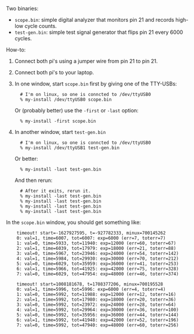 Two binaries:
  - `scope.bin`: simple digital analyzer that monitors pin 21 and records
     high-low cycle counts.
  - `test-gen.bin`: simple test signal generator that flips pin 21 every
    6000 cycles.

How-to:

   1. Connect both pi's using a jumper wire from pin 21 to pin 21.
   2. Connect both pi's to your laptop.
   3. In one window, start `scope.bin` first by giving one of the
      TTY-USBs:

            # I'm on linux, so one is conncted to /dev/ttyUSB0
            % my-install /dev/ttyUSB0 scope.bin

      Or (probably better) use the `-first` or `-last` option:

            % my-install -first scope.bin

   4. In another window, start `test-gen.bin`

            # I'm on linux, so one is conncted to /dev/ttyUSB0
            % my-install /dev/ttyUSB1 test-gen.bin

      Or better:

            % my-install -last test-gen.bin



      And then rerun:

            # After it exits, rerun it.
            % my-install -last test-gen.bin
            % my-install -last test-gen.bin
            % my-install -last test-gen.bin
            % my-install -last test-gen.bin


In the `scope.bin` window, you should get something like:

        timeout! start=-1627927595, t=-927782333, minux=700145262
        0: val=1, time=6007, tot=6007: exp=6000 (err=7, toterr=7)
        1: val=0, time=5933, tot=11940: exp=12000 (err=60, toterr=67)
        2: val=1, time=6039, tot=17979: exp=18000 (err=21, toterr=88)
        3: val=0, time=5967, tot=23946: exp=24000 (err=54, toterr=142)
        4: val=1, time=5984, tot=29930: exp=30000 (err=70, toterr=212)
        5: val=0, time=6029, tot=35959: exp=36000 (err=41, toterr=253)
        6: val=1, time=5966, tot=41925: exp=42000 (err=75, toterr=328)
        7: val=0, time=6029, tot=47954: exp=48000 (err=46, toterr=374)
    
        timeout! start=1008181678, t=1708377206, minux=700195528
        0: val=1, time=5996, tot=5996: exp=6000 (err=4, toterr=4)
        1: val=0, time=5992, tot=11988: exp=12000 (err=12, toterr=16)
        2: val=1, time=5992, tot=17980: exp=18000 (err=20, toterr=36)
        3: val=0, time=5992, tot=23972: exp=24000 (err=28, toterr=64)
        4: val=1, time=5992, tot=29964: exp=30000 (err=36, toterr=100)
        5: val=0, time=5992, tot=35956: exp=36000 (err=44, toterr=144)
        6: val=1, time=5992, tot=41948: exp=42000 (err=52, toterr=196)
        7: val=0, time=5992, tot=47940: exp=48000 (err=60, toterr=256)

